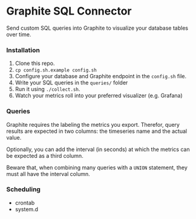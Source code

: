 # Graphite SQL Connector

Send custom SQL queries into Graphite to visualize your database tables over time.

### Installation

1. Clone this repo.
2. `cp config.sh.example config.sh`
3. Configure your database and Graphite endpoint in the `config.sh` file.
4. Write your SQL queries in the `queries/` folder
4. Run it using `./collect.sh`.
5. Watch your metrics roll into your preferred visualizer (e.g. Grafana)

### Queries

Graphite requires the labeling the metrics you export. Therefor, query results are expected in two columns: the timeseries name and the actual value.

Optionally, you can add the interval (in seconds) at which the metrics can be expected as a third column. 

Beware that, when combining many queries with a `UNION` statement, they must all have the interval column.

### Scheduling

- crontab
- system.d

